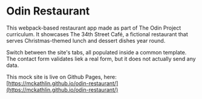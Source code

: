 # Odin Restaurant
This webpack-based restaurant app made as part of The Odin Project curriculum.
It showcases The 34th Street Café, a fictional restaurant that serves Christmas-themed lunch and dessert dishes year round.

Switch between the site's tabs, all populated inside a common template. The contact form validates liek a real form, but it does not actually send any data.

This mock site is live on Github Pages, here: [https://mckathlin.github.io/odin-restaurant/](https://mckathlin.github.io/odin-restaurant/)
